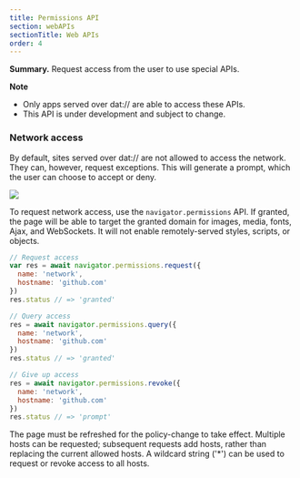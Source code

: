 ```yaml
---
title: Permissions API
section: webAPIs
sectionTitle: Web APIs
order: 4
---
```


<div class="card">
  <p><strong>Summary.</strong> Request access from the user to use special APIs.</p>
</div>

**Note**

- Only apps served over dat:// are able to access these APIs.
- <i class="fa fa-flask"></i> This API is under development and subject to change.

### Network access

By default, sites served over dat:// are not allowed to access the network.
They can, however, request exceptions.
This will generate a prompt, which the user can choose to accept or deny.

<img class="bordered" src="/img/screenshot-network-permission-request.png">

To request network access, use the `navigator.permissions` API.
If granted, the page will be able to target the granted domain for images, media, fonts, Ajax, and WebSockets.
It will not enable remotely-served styles, scripts, or objects.

```js
// Request access
var res = await navigator.permissions.request({
  name: 'network',
  hostname: 'github.com'
})
res.status // => 'granted'

// Query access
res = await navigator.permissions.query({
  name: 'network',
  hostname: 'github.com'
})
res.status // => 'granted'

// Give up access
res = await navigator.permissions.revoke({
  name: 'network',
  hostname: 'github.com'
})
res.status // => 'prompt'
```

The page must be refreshed for the policy-change to take effect.
Multiple hosts can be requested; subsequent requests add hosts, rather than replacing the current allowed hosts.
A wildcard string ('*') can be used to request or revoke access to all hosts.